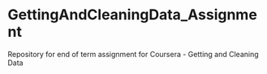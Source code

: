 # GettingAndCleaningData_Assignment
Repository for end of term assignment for Coursera - Getting and Cleaning Data
